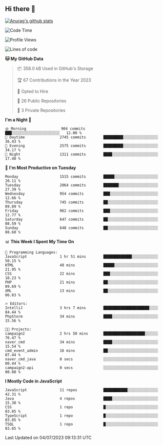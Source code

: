 ## Hi there 👋

[![Anurag's github stats](https://github-readme-stats.vercel.app/api?username=Songwonseok)](https://github.com/anuraghazra/github-readme-stats)



<!--START_SECTION:waka-->
![Code Time](http://img.shields.io/badge/Code%20Time-2%2C290%20hrs%2022%20mins-blue)

![Profile Views](http://img.shields.io/badge/Profile%20Views-0-blue)

![Lines of code](https://img.shields.io/badge/From%20Hello%20World%20I%27ve%20Written-35.0%20million%20lines%20of%20code-blue)

**🐱 My GitHub Data** 

> 📦 358.0 kB Used in GitHub's Storage 
 > 
> 🏆 67 Contributions in the Year 2023
 > 
> 💼 Opted to Hire
 > 
> 📜 26 Public Repositories 
 > 
> 🔑 3 Private Repositories 
 > 
**I'm a Night 🦉** 

```text
🌞 Morning                904 commits         ███░░░░░░░░░░░░░░░░░░░░░░   12.00 % 
🌆 Daytime                2745 commits        █████████░░░░░░░░░░░░░░░░   36.43 % 
🌃 Evening                2575 commits        █████████░░░░░░░░░░░░░░░░   34.17 % 
🌙 Night                  1311 commits        ████░░░░░░░░░░░░░░░░░░░░░   17.40 % 
```
📅 **I'm Most Productive on Tuesday** 

```text
Monday                   1515 commits        █████░░░░░░░░░░░░░░░░░░░░   20.11 % 
Tuesday                  2064 commits        ███████░░░░░░░░░░░░░░░░░░   27.39 % 
Wednesday                954 commits         ███░░░░░░░░░░░░░░░░░░░░░░   12.66 % 
Thursday                 745 commits         ██░░░░░░░░░░░░░░░░░░░░░░░   09.89 % 
Friday                   962 commits         ███░░░░░░░░░░░░░░░░░░░░░░   12.77 % 
Saturday                 647 commits         ██░░░░░░░░░░░░░░░░░░░░░░░   08.59 % 
Sunday                   648 commits         ██░░░░░░░░░░░░░░░░░░░░░░░   08.60 % 
```


📊 **This Week I Spent My Time On** 

```text
💬 Programming Languages: 
JavaScript               1 hr 51 mins        █████████████░░░░░░░░░░░░   50.15 % 
HTML                     48 mins             █████░░░░░░░░░░░░░░░░░░░░   21.95 % 
CSS                      22 mins             ███░░░░░░░░░░░░░░░░░░░░░░   10.23 % 
PHP                      21 mins             ██░░░░░░░░░░░░░░░░░░░░░░░   09.69 % 
XML                      13 mins             ██░░░░░░░░░░░░░░░░░░░░░░░   06.03 % 

🔥 Editors: 
IntelliJ                 3 hrs 7 mins        █████████████████████░░░░   84.44 % 
PhpStorm                 34 mins             ████░░░░░░░░░░░░░░░░░░░░░   15.56 % 

🐱‍💻 Projects: 
campaign2                2 hrs 50 mins       ███████████████████░░░░░░   76.47 % 
naver_cmd                34 mins             ████░░░░░░░░░░░░░░░░░░░░░   15.54 % 
cmd_event_admin          16 mins             ██░░░░░░░░░░░░░░░░░░░░░░░   07.44 % 
naver_cmd_java           0 secs              ░░░░░░░░░░░░░░░░░░░░░░░░░   00.44 % 
campaign2-api            0 secs              ░░░░░░░░░░░░░░░░░░░░░░░░░   00.08 % 
```

**I Mostly Code in JavaScript** 

```text
JavaScript               11 repos            ███████████░░░░░░░░░░░░░░   42.31 % 
Java                     4 repos             ████░░░░░░░░░░░░░░░░░░░░░   15.38 % 
CSS                      1 repo              █░░░░░░░░░░░░░░░░░░░░░░░░   03.85 % 
TypeScript               1 repo              █░░░░░░░░░░░░░░░░░░░░░░░░   03.85 % 
TSQL                     1 repo              █░░░░░░░░░░░░░░░░░░░░░░░░   03.85 % 
```




 Last Updated on 04/07/2023 09:13:31 UTC
<!--END_SECTION:waka-->
